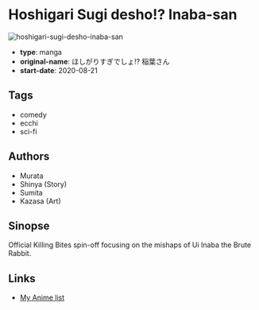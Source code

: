 # Hoshigari Sugi desho!? Inaba-san

![hoshigari-sugi-desho-inaba-san](https://cdn.myanimelist.net/images/manga/3/233582.jpg)

-   **type**: manga
-   **original-name**: ほしがりすぎでしょ!? 稲葉さん
-   **start-date**: 2020-08-21

## Tags

-   comedy
-   ecchi
-   sci-fi

## Authors

-   Murata
-   Shinya (Story)
-   Sumita
-   Kazasa (Art)

## Sinopse

Official Killing Bites spin-off focusing on the mishaps of Ui Inaba the Brute Rabbit.

## Links

-   [My Anime list](https://myanimelist.net/manga/129368/Hoshigari_Sugi_desho_Inaba-san)
